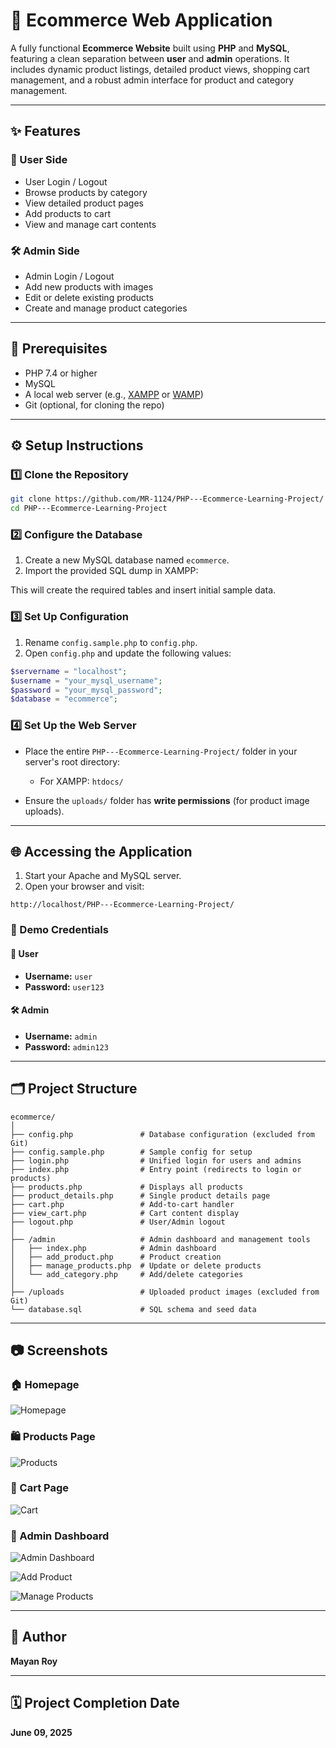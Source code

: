 
# 🛒 Ecommerce Web Application

A fully functional **Ecommerce Website** built using **PHP** and **MySQL**, featuring a clean separation between **user** and **admin** operations. It includes dynamic product listings, detailed product views, shopping cart management, and a robust admin interface for product and category management.

---

## ✨ Features

### 👤 User Side

* User Login / Logout
* Browse products by category
* View detailed product pages
* Add products to cart
* View and manage cart contents

### 🛠️ Admin Side

* Admin Login / Logout
* Add new products with images
* Edit or delete existing products
* Create and manage product categories

---

## 🧰 Prerequisites

* PHP 7.4 or higher
* MySQL
* A local web server (e.g., [XAMPP](https://www.apachefriends.org/) or [WAMP](http://www.wampserver.com/))
* Git (optional, for cloning the repo)

---

## ⚙️ Setup Instructions

### 1️⃣ Clone the Repository

```bash
git clone https://github.com/MR-1124/PHP---Ecommerce-Learning-Project/
cd PHP---Ecommerce-Learning-Project
```

### 2️⃣ Configure the Database

1. Create a new MySQL database named `ecommerce`.
2. Import the provided SQL dump in XAMPP:

This will create the required tables and insert initial sample data.

### 3️⃣ Set Up Configuration

1. Rename `config.sample.php` to `config.php`.
2. Open `config.php` and update the following values:

```php
$servername = "localhost";
$username = "your_mysql_username";
$password = "your_mysql_password";
$database = "ecommerce";
```

### 4️⃣ Set Up the Web Server

* Place the entire `PHP---Ecommerce-Learning-Project/` folder in your server's root directory:

  * For XAMPP: `htdocs/`
* Ensure the `uploads/` folder has **write permissions** (for product image uploads).

---

## 🌐 Accessing the Application

1. Start your Apache and MySQL server.
2. Open your browser and visit:

```
http://localhost/PHP---Ecommerce-Learning-Project/
```

### 🔐 Demo Credentials

#### 👥 User

* **Username:** `user`
* **Password:** `user123`

#### 🛠️ Admin

* **Username:** `admin`
* **Password:** `admin123`

---

## 🗂️ Project Structure

```
ecommerce/
│
├── config.php               # Database configuration (excluded from Git)
├── config.sample.php        # Sample config for setup
├── login.php                # Unified login for users and admins
├── index.php                # Entry point (redirects to login or products)
├── products.php             # Displays all products
├── product_details.php      # Single product details page
├── cart.php                 # Add-to-cart handler
├── view_cart.php            # Cart content display
├── logout.php               # User/Admin logout
│
├── /admin                   # Admin dashboard and management tools
│   ├── index.php            # Admin dashboard
│   ├── add_product.php      # Product creation
│   ├── manage_products.php  # Update or delete products
│   └── add_category.php     # Add/delete categories
│
├── /uploads                 # Uploaded product images (excluded from Git)
└── database.sql             # SQL schema and seed data
```

---

## 📷 Screenshots

### 🏠 Homepage

![Homepage](screenshots/1.png)

### 🛍️ Products Page

![Products](screenshots/2.png)

### 🛒 Cart Page

![Cart](screenshots/3.png)

### 🔧 Admin Dashboard

![Admin Dashboard](screenshots/4.png)

![Add Product](screenshots/5.png)

![Manage Products](screenshots/6.png)

---

## 👤 Author

**Mayan Roy**

---

## 🗓️ Project Completion Date

**June 09, 2025**



